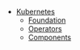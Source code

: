 * [Kubernetes](k8s/section.md)
   * [Foundation](k8s/foundation.md)
   * [Operators](k8s/operators.md)
   * [Components](k8s/components.md)
